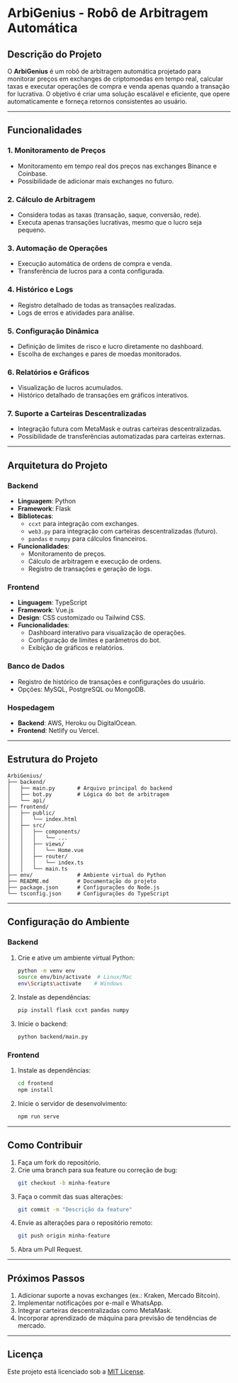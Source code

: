# ArbiGenius - Robô de Arbitragem Automática

## **Descrição do Projeto**
O **ArbiGenius** é um robô de arbitragem automática projetado para monitorar preços em exchanges de criptomoedas em tempo real, calcular taxas e executar operações de compra e venda apenas quando a transação for lucrativa. O objetivo é criar uma solução escalável e eficiente, que opere automaticamente e forneça retornos consistentes ao usuário.

---

## **Funcionalidades**

### **1. Monitoramento de Preços**
- Monitoramento em tempo real dos preços nas exchanges Binance e Coinbase.
- Possibilidade de adicionar mais exchanges no futuro.

### **2. Cálculo de Arbitragem**
- Considera todas as taxas (transação, saque, conversão, rede).
- Executa apenas transações lucrativas, mesmo que o lucro seja pequeno.

### **3. Automação de Operações**
- Execução automática de ordens de compra e venda.
- Transferência de lucros para a conta configurada.

### **4. Histórico e Logs**
- Registro detalhado de todas as transações realizadas.
- Logs de erros e atividades para análise.

### **5. Configuração Dinâmica**
- Definição de limites de risco e lucro diretamente no dashboard.
- Escolha de exchanges e pares de moedas monitorados.

### **6. Relatórios e Gráficos**
- Visualização de lucros acumulados.
- Histórico detalhado de transações em gráficos interativos.

### **7. Suporte a Carteiras Descentralizadas**
- Integração futura com MetaMask e outras carteiras descentralizadas.
- Possibilidade de transferências automatizadas para carteiras externas.

---

## **Arquitetura do Projeto**

### **Backend**
- **Linguagem**: Python
- **Framework**: Flask
- **Bibliotecas**:
  - `ccxt` para integração com exchanges.
  - `web3.py` para integração com carteiras descentralizadas (futuro).
  - `pandas` e `numpy` para cálculos financeiros.
- **Funcionalidades**:
  - Monitoramento de preços.
  - Cálculo de arbitragem e execução de ordens.
  - Registro de transações e geração de logs.

### **Frontend**
- **Linguagem**: TypeScript
- **Framework**: Vue.js
- **Design**: CSS customizado ou Tailwind CSS.
- **Funcionalidades**:
  - Dashboard interativo para visualização de operações.
  - Configuração de limites e parâmetros do bot.
  - Exibição de gráficos e relatórios.

### **Banco de Dados**
- Registro de histórico de transações e configurações do usuário.
- Opções: MySQL, PostgreSQL ou MongoDB.

### **Hospedagem**
- **Backend**: AWS, Heroku ou DigitalOcean.
- **Frontend**: Netlify ou Vercel.

---

## **Estrutura do Projeto**

```plaintext
ArbiGenius/
├── backend/
│   ├── main.py       # Arquivo principal do backend
│   ├── bot.py        # Lógica do bot de arbitragem
│   └── api/
├── frontend/
│   ├── public/
│   │   └── index.html
│   ├── src/
│   │   ├── components/
│   │   │   └── ...
│   │   ├── views/
│   │   │   └── Home.vue
│   │   ├── router/
│   │   │   └── index.ts
│   │   └── main.ts
├── env/              # Ambiente virtual do Python
├── README.md         # Documentação do projeto
├── package.json      # Configurações do Node.js
└── tsconfig.json     # Configurações do TypeScript
```

---

## **Configuração do Ambiente**

### **Backend**
1. Crie e ative um ambiente virtual Python:
   ```bash
   python -m venv env
   source env/bin/activate  # Linux/Mac
   env\Scripts\activate    # Windows
   ```

2. Instale as dependências:
   ```bash
   pip install flask ccxt pandas numpy
   ```

3. Inicie o backend:
   ```bash
   python backend/main.py
   ```

### **Frontend**
1. Instale as dependências:
   ```bash
   cd frontend
   npm install
   ```

2. Inicie o servidor de desenvolvimento:
   ```bash
   npm run serve
   ```

---

## **Como Contribuir**

1. Faça um fork do repositório.
2. Crie uma branch para sua feature ou correção de bug:
   ```bash
   git checkout -b minha-feature
   ```
3. Faça o commit das suas alterações:
   ```bash
   git commit -m "Descrição da feature"
   ```
4. Envie as alterações para o repositório remoto:
   ```bash
   git push origin minha-feature
   ```
5. Abra um Pull Request.

---

## **Próximos Passos**
1. Adicionar suporte a novas exchanges (ex.: Kraken, Mercado Bitcoin).
2. Implementar notificações por e-mail e WhatsApp.
3. Integrar carteiras descentralizadas como MetaMask.
4. Incorporar aprendizado de máquina para previsão de tendências de mercado.

---

## **Licença**
Este projeto está licenciado sob a [MIT License](LICENSE).
